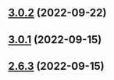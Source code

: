 

## [3.0.2](https://github.com/MohammadBnei/joke-app/compare/3.0.1...3.0.2) (2022-09-22)

## [3.0.1](https://github.com/MohammadBnei/joke-app/compare/2.6.3...3.0.1) (2022-09-15)

## [2.6.3](https://github.com/MohammadBnei/joke-app/compare/2.6.2...2.6.3) (2022-09-15)